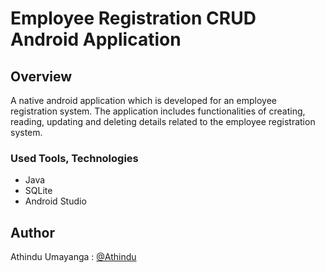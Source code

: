 # Employee Registration CRUD Android Application

## Overview
A native android application which is developed for an employee registration system. The application includes functionalities of creating, reading, updating and deleting details related to the employee registration system.

### Used Tools, Technologies

* Java
* SQLite
* Android Studio

## Author
Athindu Umayanga : [@Athindu](https://github.com/Athindu)
